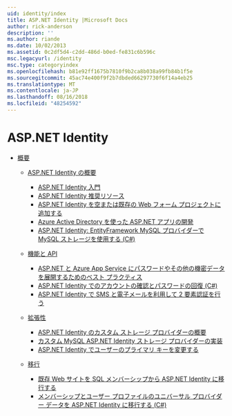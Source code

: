 ```yaml
---
uid: identity/index
title: ASP.NET Identity |Microsoft Docs
author: rick-anderson
description: ''
ms.author: riande
ms.date: 10/02/2013
ms.assetid: 0c2df5d4-c2dd-486d-b0ed-fe831c6b596c
msc.legacyurl: /identity
msc.type: categoryindex
ms.openlocfilehash: b81e92ff1675b7810f9b2ca8b038a99fb84b1f5e
ms.sourcegitcommit: 45ac74e400f9f2b7dbded66297730f6f14a4eb25
ms.translationtype: MT
ms.contentlocale: ja-JP
ms.lasthandoff: 08/16/2018
ms.locfileid: "48254592"
---
```

<a name="aspnet-identity"></a>ASP.NET Identity
====================
- [概要](overview/index.md)

    - [ASP.NET Identity の概要](overview/getting-started/index.md)

        - [ASP.NET Identity 入門](overview/getting-started/introduction-to-aspnet-identity.md)
        - [ASP.NET Identity 推奨リソース](overview/getting-started/aspnet-identity-recommended-resources.md)
        - [ASP.NET Identity を空または既存の Web フォーム プロジェクトに追加する](overview/getting-started/adding-aspnet-identity-to-an-empty-or-existing-web-forms-project.md)
        - [Azure Active Directory を使った ASP.NET アプリの開発](overview/getting-started/developing-aspnet-apps-with-windows-azure-active-directory.md)
        - [ASP.NET Identity: EntityFramework MySQL プロバイダーで MySQL ストレージを使用する (C#)](overview/getting-started/aspnet-identity-using-mysql-storage-with-an-entityframework-mysql-provider.md)
    - [機能と API](overview/features-api/index.md)

        - [ASP.NET と Azure App Service にパスワードやその他の機密データを展開するためのベスト プラクティス](overview/features-api/best-practices-for-deploying-passwords-and-other-sensitive-data-to-aspnet-and-azure.md)
        - [ASP.NET Identity でのアカウントの確認とパスワードの回復 (C#)](overview/features-api/account-confirmation-and-password-recovery-with-aspnet-identity.md)
        - [ASP.NET Identity で SMS と電子メールを利用して 2 要素認証を行う](overview/features-api/two-factor-authentication-using-sms-and-email-with-aspnet-identity.md)
    - [拡張性](overview/extensibility/index.md)

        - [ASP.NET Identity のカスタム ストレージ プロバイダーの概要](overview/extensibility/overview-of-custom-storage-providers-for-aspnet-identity.md)
        - [カスタム MySQL ASP.NET Identity ストレージ プロバイダーの実装](overview/extensibility/implementing-a-custom-mysql-aspnet-identity-storage-provider.md)
        - [ASP.NET Identity でユーザーのプライマリ キーを変更する](overview/extensibility/change-primary-key-for-users-in-aspnet-identity.md)
    - [移行](overview/migrations/index.md)

        - [既存 Web サイトを SQL メンバーシップから ASP.NET Identity に移行する](overview/migrations/migrating-an-existing-website-from-sql-membership-to-aspnet-identity.md)
        - [メンバーシップとユーザー プロファイルのユニバーサル プロバイダー データを ASP.NET Identity に移行する (C#)](overview/migrations/migrating-universal-provider-data-for-membership-and-user-profiles-to-aspnet-identity.md)
